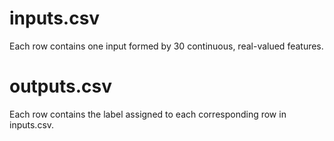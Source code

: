 inputs.csv
==========

Each row contains one input formed by 30 continuous, real-valued features.

outputs.csv
===========

Each row contains the label assigned to each corresponding row in inputs.csv.